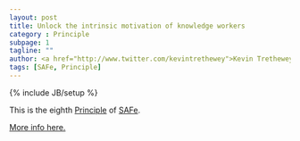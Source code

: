 ```yaml
---
layout: post
title: Unlock the intrinsic motivation of knowledge workers
category : Principle
subpage: 1
tagline: ""
author: <a href="http://www.twitter.com/kevintrethewey">Kevin Trethewey</a>
tags: [SAFe, Principle]
---
```

{% include JB/setup %}

This is the eighth [Principle](/principles.html) of [SAFe](/archetype/SAFe).

[More info here.](http://scaledagileframework.com/unlock-the-intrinsic-motivation-of-knowledge-workers/)
